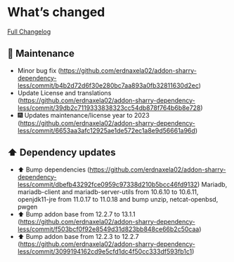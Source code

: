 # What’s changed
[Full Changelog](https://github.com/erdnaxela02/addon-sharry-dependency-less/compare/v1.1.2...v1.1.3)
## 🧰 Maintenance
- Minor bug fix (https://github.com/erdnaxela02/addon-sharry-dependency-less/commit/b4b2d72d6f30e280bc7aa893a0fb32811630d2ec)
- Update License and translations (https://github.com/erdnaxela02/addon-sharry-dependency-less/commit/39db2c7119333838323cc54db878f764b6b8e728)
- 🎆 Updates maintenance/license year to 2023 (https://github.com/erdnaxela02/addon-sharry-dependency-less/commit/6653aa3afc12925ae1de572ec1a8e9d56661a96d)
## ⬆️ Dependency updates
- ⬆️ Bump dependencies (https://github.com/erdnaxela02/addon-sharry-dependency-less/commit/dbefb43292fce0959c97338d210b5bcc46fd9132)
Mariadb, mariadb-client and mariadb-server-utils from 10.6.10 to 10.6.11, openjdk11-jre from 11.0.17 to 11.0.18 and bump unzip, netcat-openbsd, pwgen
- ⬆️ Bump addon base from 12.2.7 to 13.1.1 (https://github.com/erdnaxela02/addon-sharry-dependency-less/commit/f503bcf0f92e8549d31d823bb848ce66b2c50caa)
- ⬆️ Bump addon base from 12.2.3 to 12.2.7 (https://github.com/erdnaxela02/addon-sharry-dependency-less/commit/3099194162cd9e5cfd1dc4f50cc333df593fb1c1)